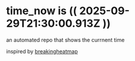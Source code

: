 # time_now is (( 2025-09-29T21:30:00.913Z ))

an automated repo that shows the currnent time

inspired by [breakingheatmap](https://github.com/breakingheatmap/breakingheatmap)
